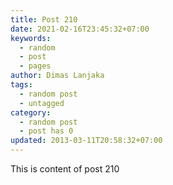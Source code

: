 ```yaml
---
title: Post 210
date: 2021-02-16T23:45:32+07:00
keywords:
  - random
  - post
  - pages
author: Dimas Lanjaka
tags:
  - random post
  - untagged
category:
  - random post
  - post has 0
updated: 2013-03-11T20:58:32+07:00
---
```

This is content of post 210